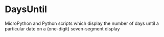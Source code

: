 # DaysUntil
MicroPython and Python scripts which display the number of days until a particular date on a (one-digit) seven-segment display
